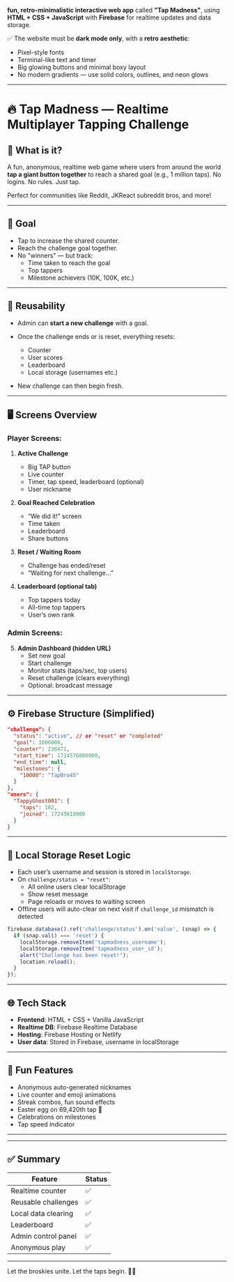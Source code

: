 **fun, retro-minimalistic interactive web app** called **"Tap Madness"**, using **HTML + CSS + JavaScript** with **Firebase** for realtime updates and data storage.

✅ The website must be **dark mode only**, with a **retro aesthetic**:
- Pixel-style fonts
- Terminal-like text and timer
- Big glowing buttons and minimal boxy layout
- No modern gradients — use solid colors, outlines, and neon glows

---
# 🔥 Tap Madness — Realtime Multiplayer Tapping Challenge

## 🧠 What is it?

A fun, anonymous, realtime web game where users from around the world **tap a giant button together** to reach a shared goal (e.g., 1 million taps). No logins. No rules. Just tap.

Perfect for communities like Reddit, JKReact subreddit bros, and more!

---

## 🎯 Goal

- Tap to increase the shared counter.
- Reach the challenge goal together.
- No "winners" — but track:
  - Time taken to reach the goal
  - Top tappers
  - Milestone achievers (10K, 100K, etc.)

---

## 🔁 Reusability

- Admin can **start a new challenge** with a goal.
- Once the challenge ends or is reset, everything resets:
  - Counter
  - User scores
  - Leaderboard
  - Local storage (usernames etc.)

- New challenge can then begin fresh.

---

## 🖥 Screens Overview

### Player Screens:
1. **Active Challenge**
   - Big TAP button
   - Live counter
   - Timer, tap speed, leaderboard (optional)
   - User nickname

2. **Goal Reached Celebration**
   - “We did it!” screen
   - Time taken
   - Leaderboard
   - Share buttons

3. **Reset / Waiting Room**
   - Challenge has ended/reset
   - “Waiting for next challenge…”

4. **Leaderboard (optional tab)**
   - Top tappers today
   - All-time top tappers
   - User’s own rank

### Admin Screens:
5. **Admin Dashboard (hidden URL)**
   - Set new goal
   - Start challenge
   - Monitor stats (taps/sec, top users)
   - Reset challenge (clears everything)
   - Optional: broadcast message

---

## ⚙️ Firebase Structure (Simplified)

```json
"challenge": {
  "status": "active", // or "reset" or "completed"
  "goal": 1000000,
  "counter": 238471,
  "start_time": 1724576000000,
  "end_time": null,
  "milestones": {
    "10000": "TapBro45"
  }
},
"users": {
  "TappyGhost001": {
    "taps": 182,
    "joined": 17245810000
  }
}
```

---

## 🧼 Local Storage Reset Logic

- Each user’s username and session is stored in `localStorage`.
- On `challenge/status = "reset"`:
  - All online users clear localStorage
  - Show reset message
  - Page reloads or moves to waiting screen
- Offline users will auto-clear on next visit if `challenge_id` mismatch is detected

```js
firebase.database().ref('challenge/status').on('value', (snap) => {
  if (snap.val() === 'reset') {
    localStorage.removeItem('tapmadness_username');
    localStorage.removeItem('tapmadness_user_id');
    alert("Challenge has been reset!");
    location.reload();
  }
});
```

---

## 🌐 Tech Stack

- **Frontend**: HTML + CSS + Vanilla JavaScript
- **Realtime DB**: Firebase Realtime Database
- **Hosting**: Firebase Hosting or Netlify
- **User data**: Stored in Firebase, username in localStorage

---

## 🧩 Fun Features

- Anonymous auto-generated nicknames
- Live counter and emoji animations
- Streak combos, fun sound effects
- Easter egg on 69,420th tap 🎉
- Celebrations on milestones
- Tap speed indicator

---

---

## ✅ Summary

| Feature            | Status |
|--------------------|--------|
| Realtime counter   | ✅     |
| Reusable challenges| ✅     |
| Local data clearing| ✅     |
| Leaderboard        | ✅     |
| Admin control panel| ✅     |
| Anonymous play     | ✅     |

---

Let the broskies unite. Let the taps begin. 🫡🔥
